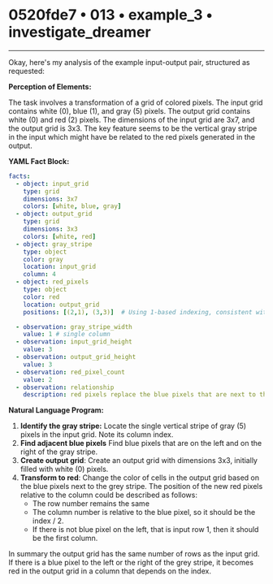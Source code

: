# 0520fde7 • 013 • example_3 • investigate_dreamer

---
Okay, here's my analysis of the example input-output pair, structured as requested:

**Perception of Elements:**

The task involves a transformation of a grid of colored pixels. The input grid contains white (0), blue (1), and gray (5) pixels. The output grid contains white (0) and red (2) pixels. The dimensions of the input grid are 3x7, and the output grid is 3x3. The key feature seems to be the vertical gray stripe in the input which might have be related to the red pixels generated in the output.

**YAML Fact Block:**



```yaml
facts:
  - object: input_grid
    type: grid
    dimensions: 3x7
    colors: [white, blue, gray]
  - object: output_grid
    type: grid
    dimensions: 3x3
    colors: [white, red]
  - object: gray_stripe
    type: object
    color: gray
    location: input_grid
    column: 4
  - object: red_pixels
    type: object
    color: red
    location: output_grid
    positions: [(2,1), (3,3)]  # Using 1-based indexing, consistent with row/col descriptions

  - observation: gray_stripe_width
    value: 1 # single column
  - observation: input_grid_height
    value: 3
  - observation: output_grid_height
    value: 3
  - observation: red_pixel_count
    value: 2
  - observation: relationship
    description: red pixels replace the blue pixels that are next to the vertical gray stripe on the input
```



**Natural Language Program:**

1.  **Identify the gray stripe:** Locate the single vertical stripe of gray (5) pixels in the input grid. Note its column index.
2. **Find adjacent blue pixels** Find blue pixels that are on the left and on the right of the gray stripe.
3.  **Create output grid**: Create an output grid with dimensions 3x3, initially filled with white (0) pixels.
4.  **Transform to red**: Change the color of cells in the output grid based on the blue pixels next to the grey stripe. The position of the new red pixels relative to the column could be described as follows:
    *   The row number remains the same
    *   The column number is relative to the blue pixel, so it should be the index / 2.
    *   If there is not blue pixel on the left, that is input row 1, then it should be the first column.

In summary the output grid has the same number of rows as the input grid. If there is a blue pixel to the left or the right of the grey stripe, it becomes red in the output grid in a column that depends on the index.

